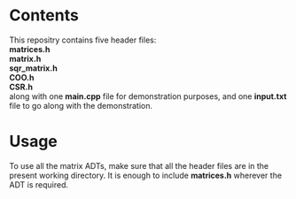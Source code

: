 # Contents
This repositry contains five header files: <br>
**matrices.h <br>
matrix.h <br>
sqr_matrix.h <br>
COO.h <br>
CSR.h** <br>
along with one **main.cpp** file for demonstration purposes,
and one **input.txt** file to go along with the demonstration.
# Usage
To use all the matrix ADTs, make sure that all the header files are in the present working directory. 
It is enough to include **matrices.h** wherever the ADT is required.
